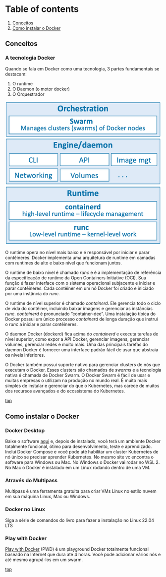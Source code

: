 # Table of contents

1. [Conceitos](#conceitos)
1. [Como instalar o Docker](#como-instalar-o-docker)

## Conceitos

### A tecnologia Docker

Quando se fala em Docker como uma tecnologia, 3 partes fundamentais se destacam:

1. O runtime
1. O Daemon (o motor docker)
1. O Orquestrador

![Componentes do Docker](img/componentes_docker.png)

O runtime opera no nível mais baixo e é responsável por iniciar e parar contêineres. Docker implementa uma arquitetura de runtime em camadas com runtimes de alto e baixo nível que funcionam juntos.

O runtime de baixo nível é chamado *runc* e é a implementação de referência da especificação de runtime da Open Containers Initiative (OCI). Sua função é fazer interface com o sistema operacional subjacente e iniciar e parar contêineres. Cada contêiner em um nó Docker foi criado e iniciado por uma instância do *runc*.

O runtime de nível superior é chamado *containerd*. Ele gerencia todo o ciclo de vida do contêiner, incluindo baixar imagens e gerenciar as instâncias *runc*. *containerd* é pronunciado “container-dee”. Uma instalação típica do Docker possui um único processo *containerd* de longa duração que instrui o *runc* a iniciar e parar contêineres.

O daemon Docker (dockerd) fica acima do *containerd* e executa tarefas de nível superior, como expor a API Docker, gerenciar imagens, gerenciar volumes, gerenciar redes e muito mais. Uma das principais tarefas do daemon Docker é fornecer uma interface padrão fácil de usar que abstraia os níveis inferiores.

O Docker também possui suporte nativo para gerenciar clusters de nós que executam o Docker. Esses clusters são chamados de *swarms* e a tecnologia nativa é chamada de Docker Swarm. O Docker Swarm é fácil de usar e muitas empresas o utilizam na produção no mundo real. É muito mais simples de instalar e gerenciar do que o Kubernetes, mas carece de muitos dos recursos avançados e do ecossistema do Kubernetes.

[top](#table-of-contents)

## Como instalar o Docker

### Docker Desktop

Baixe o software [aqui](https://hub.docker.com/) e, depois de instalado, você terá um ambiente Docker totalmente funcional, ótimo para desenvolvimento, teste e aprendizado. Inclui Docker Compose e você pode até habilitar um cluster Kubernetes de nó único se precisar aprender Kubernetes. No mesmo site vc encontra o software para Windows ou Mac. No Windows o Docker vai rodar no WSL 2. No Mac o Docker é instalado em um Linux rodando dentro de uma VM.

### Através do Multipass

Multipass é uma ferramenta gratuita para criar VMs Linux no estilo nuvem em sua máquina Linux, Mac ou Windows.

### Docker no Linux

Siga a série de comandos do livro para fazer a instalação no Linux 22.04 LTS

### Play with Docker

[Play with Docker](https://labs.play-with-docker.com/) (PWD) é um playground Docker totalmente funcional baseado na Internet que dura até 4 horas. Você pode adicionar vários nós e até mesmo agrupá-los em um swarm.

[top](#table-of-contents)
